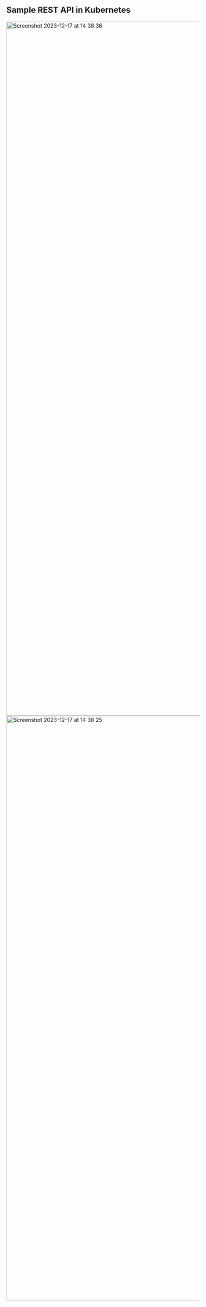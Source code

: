 ## Sample REST API in Kubernetes

<img width="1809" alt="Screenshot 2023-12-17 at 14 38 36" src="https://github.com/Ryoma0622/sample-rest-api/assets/42692947/c92e8423-c85f-4a5d-bee2-129dde5d90c9">

<img width="1524" alt="Screenshot 2023-12-17 at 14 38 25" src="https://github.com/Ryoma0622/sample-rest-api/assets/42692947/92971417-2183-4954-acba-e424d82e970a">
